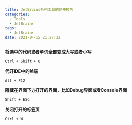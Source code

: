 ```yaml
---
title: JetBrains系列工具的使用技巧
categories:
  - Tools
  - JetBrains
tags:
  - JetBrains
date: 2021-04-15 21:27:32
---
```


**将选中的代码或者单词全部变成大写或者小写**

`Ctrl + Shift + U`

**代开IDE中的终端**

`Alt + F12`

**隐藏在界面下方打开的界面，比如Debug界面或者Console界面**

`Shift + ESC`

**关闭打开的标签页**

`Ctrl + W`

